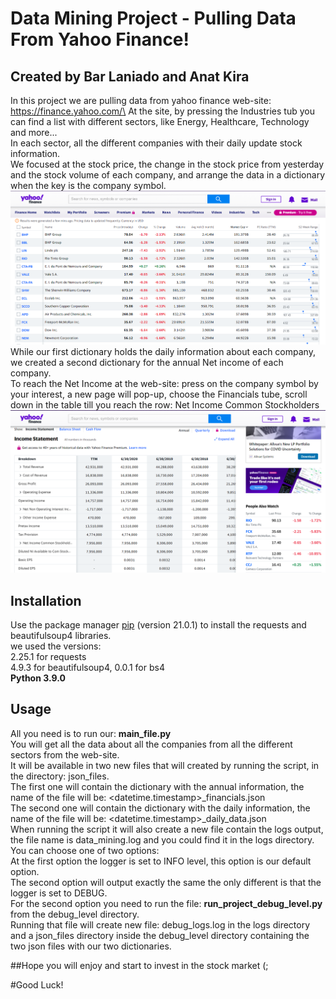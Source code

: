 # Data Mining Project - Pulling Data From Yahoo Finance!

## Created by Bar Laniado and Anat Kira

In this project we are pulling data from yahoo finance web-site: https://finance.yahoo.com/\
At the site, by pressing the Industries tub you can find a list with different sectors, like Energy, Healthcare, Technology and more...\
In each sector, all the different companies with their daily update stock information.\
We focused at the stock price, the change in the stock price from yesterday and the stock volume of each company, and arrange the data in a dictionary when the key is the company symbol.\
![](appendix/daily_data.PNG)
While our first dictionary holds the daily information about each company, we created a second dictionary for the annual Net income of each company.\
To reach the Net Income at the web-site: press on the company symbol by your interest, a new page will pop-up, choose the Financials tube, scroll down in the table till you reach the row: Net Income Common Stockholders
![](appendix/net_income.PNG)

## Installation

Use the package manager [pip](https://pip.pypa.io/en/stable/) (version 21.0.1) to install the requests and beautifulsoup4 libraries.\
we used the versions:\
2.25.1 for requests\
4.9.3 for beautifulsoup4, 0.0.1 for bs4\
**Python 3.9.0**

## Usage

All you need is to run our: **main_file.py**\
You will get all the data about all the companies from all the different sectors from the web-site.\
It will be available in two new files that will created by running the script, in the directory: json_files.\
The first one will contain the dictionary with the annual information, the name of the file will be: <datetime.timestamp>_financials.json\
The second one will contain the dictionary with the daily information, the name of the file will be: <datetime.timestamp>_daily_data.json\
When running the script it will also create a new file contain the logs output, the file name is data_mining.log and you could find it in the logs directory.\
You can choose one of two options:\
At the first option the logger is set to INFO level, this option is our default option.\
The second option will output exactly the same the only different is that the logger is set to DEBUG.\
For the second option you need to run the file: **run_project_debug_level.py** from the debug_level directory.\
Running that file will create new file: debug_logs.log in the logs directory and a json_files directory inside the debug_level directory containing the two json files with our two dictionaries.

##Hope you will enjoy and start to invest in the stock market (;

#Good Luck!





